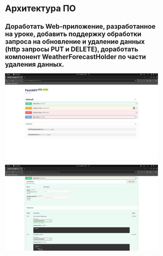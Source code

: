 # Архитектура ПО



## Доработать Web-приложение, разработанное на уроке, добавить поддержку обработки запроса на обновление и удаление данных (http запросы PUT и DELETE), доработать компонент WeatherForecastHolder по части удаления данных.


![screen1](https://github.com/Anatolii76V/Software-architecture/blob/main/HW9/screen1.png)


![screen2](https://github.com/Anatolii76V/Software-architecture/blob/main/HW9/screen2.png)
